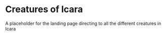 # Creatures of Icara

A placeholder for the landing page directing to all the different creatures in Icara
